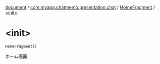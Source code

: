 [document](../../index.md) / [com.myapp.chatmemo.presentation.chat](../index.md) / [HomeFragment](index.md) / [&lt;init&gt;](./-init-.md)

# &lt;init&gt;

`HomeFragment()`

ホーム画面

